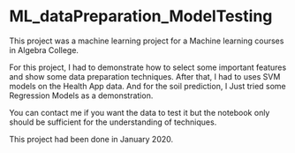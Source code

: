 # ML_dataPreparation_ModelTesting

This project was a machine learning project for a Machine learning courses in Algebra College.

For this project, I had to demonstrate how to select some important features and show some data preparation techniques.
After that, I had to uses SVM models on the Health App data. And for the soil prediction, I Just tried some Regression Models as a demonstration.

You can contact me if you want the data to test it but the notebook only should be sufficient for the understanding of techniques.

This project had been done in January 2020.
